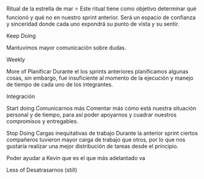 Ritual de la estrella de mar ⭐️
Este ritual tiene como objetivo determinar qué funcionó y qué no en nuestro sprint anterior. Será un espacio de confianza y sinceridad donde cada uno expondrá su punto de vista y su sentir.

Keep Doing

Mantuvimos mayor comunicación sobre dudas.

Weekly

More of
Planificar
Durante el los sprints anteriores planificamos algunas cosas, sin embargo, fue insuficiente al momento de la ejecución y manejo de tiempo de cada uno de los integrantes.

Integración

Start doing
Comunicarnos más
Comentar más cómo está nuestra situación personal y de tiempo, para así poder apoyarnos y cuadrar nuestros compromisos y entregables.

Stop Doing
Cargas inequitativas de trabajo
Durante la  anterior sprint ciertos compañeros tuvieron mayor carga de trabajo que otros, por lo que nos gustaría realizar una mejor distribución de tareas desde el principio.

Poder ayudar a Kevin que es el que más adelantado va

Less of
Desatrasarnos (still)
